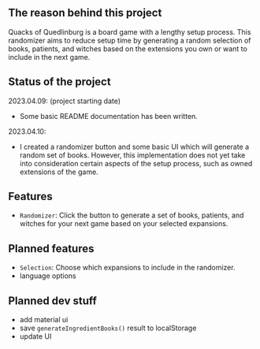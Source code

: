 ## The reason behind this project
Quacks of Quedlinburg is a board game with a lengthy setup process. This randomizer aims to reduce setup time
by generating a random selection of books, patients, and witches based on the extensions you own or want to 
include in the next game.

## Status of the project

2023.04.09: (project starting date)
- Some basic README documentation has been written.

2023.04.10:
- I created a randomizer button and some basic UI which will generate a random set of books. 
However, this implementation does not yet take into consideration certain aspects of the setup process,
such as owned extensions of the game.

## Features
- `Randomizer`: Click the button to generate a set of books, patients, and witches for your next game based on 
your selected expansions.

## Planned features
- `Selection`: Choose which expansions to include in the randomizer.
- language options

## Planned dev stuff
- add material ui
- save `generateIngredientBooks()` result to localStorage
- update UI
